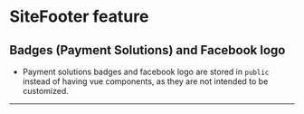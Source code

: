 # SiteFooter feature

## Badges (Payment Solutions) and Facebook logo

- Payment solutions badges and facebook logo are stored in `public` instead of having vue components, as they are not intended to be customized.

---
